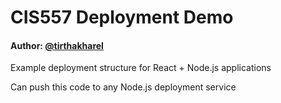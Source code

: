 # CIS557 Deployment Demo
#### Author: [@tirthakharel](https://github.com/tirthakharel)

Example deployment structure for React + Node.js applications

Can push this code to any Node.js deployment service

